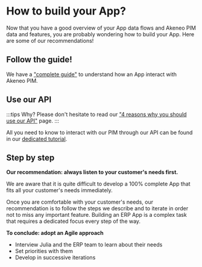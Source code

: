 # How to build your App?

Now that you have a good overview of your App data flows and Akeneo PIM data and features, you are probably wondering how to build your App.
Here are some of our recommendations!


## Follow the guide!

We have a ["complete guide"](https://api.akeneo.com/apps/introduction.html) to understand how an App interact with Akeneo PIM.


## Use our API

:::tips
Why?
Please don't hesitate to read our ["4 reasons why you should use our API"](https://api.akeneo.com/documentation/why-the-api.html#4-reasons-why-you-should-use-our-api) page.
:::

All you need to know to interact with our PIM through our API can be found in our [dedicated tutorial](https://api.akeneo.com/getting-started/connect-the-pim-4x/welcome.html).


## Step by step

**Our recommendation: always listen to your customer's needs first.**

We are aware that it is quite difficult to develop a 100% complete App that fits all your customer's needs immediately.

Once you are comfortable with your customer's needs, our recommendation is to follow the steps we describe and to iterate in order not to miss any important feature. Building an ERP App is a complex task that requires a dedicated focus every step of the way.  

**To conclude: adopt an Agile approach**

* Interview Julia and the ERP team to learn about their needs
* Set priorities with them
* Develop in successive iterations
